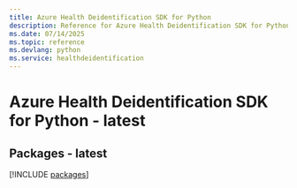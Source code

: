 ```yaml
---
title: Azure Health Deidentification SDK for Python
description: Reference for Azure Health Deidentification SDK for Python
ms.date: 07/14/2025
ms.topic: reference
ms.devlang: python
ms.service: healthdeidentification
---
```

# Azure Health Deidentification SDK for Python - latest
## Packages - latest
[!INCLUDE [packages](health-deidentification-index.md)]